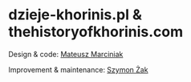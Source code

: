 # dzieje-khorinis.pl & thehistoryofkhorinis.com

Design & code: [Mateusz Marciniak](https://myxoske.pl)

Improvement & maintenance: [Szymon Żak](http://szymonzak.pl)
